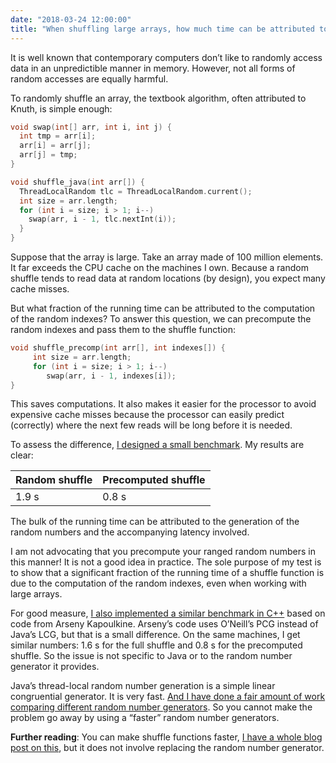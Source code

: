 ```yaml
---
date: "2018-03-24 12:00:00"
title: "When shuffling large arrays, how much time can be attributed to random number generation?"
---
```




It is well known that contemporary computers don&rsquo;t like to randomly access data in an unpredictible manner in memory. However, not all forms of random accesses are equally harmful.

To randomly shuffle an array, the textbook algorithm, often attributed to Knuth, is simple enough:
```C
void swap(int[] arr, int i, int j) {
  int tmp = arr[i];
  arr[i] = arr[j];
  arr[j] = tmp;
}

void shuffle_java(int arr[]) {
  ThreadLocalRandom tlc = ThreadLocalRandom.current();
  int size = arr.length;
  for (int i = size; i > 1; i--)
    swap(arr, i - 1, tlc.nextInt(i));
  }
}
```


Suppose that the array is large. Take an array made of 100 million elements. It far exceeds the CPU cache on the machines I own. Because a random shuffle tends to read data at random locations (by design), you expect many cache misses.

But what fraction of the running time can be attributed to the computation of the random indexes? To answer this question, we can precompute the random indexes and pass them to the shuffle function:
```C
void shuffle_precomp(int arr[], int indexes[]) {
     int size = arr.length;
     for (int i = size; i > 1; i--)
        swap(arr, i - 1, indexes[i]);
}
```


This saves computations. It also makes it easier for the processor to avoid expensive cache misses because the processor can easily predict (correctly) where the next few reads will be long before it is needed.

To assess the difference, [I designed a small benchmark](https://github.com/lemire/Code-used-on-Daniel-Lemire-s-blog/tree/master/2018/03/23). My results are clear:

Random shuffle           |Precomputed shuffle      |
-------------------------|-------------------------|
1.9 s                    |0.8 s                    |


The bulk of the running time can be attributed to the generation of the random numbers and the accompanying latency involved.

I am not advocating that you precompute your ranged random numbers in this manner! It is not a good idea in practice. The sole purpose of my test is to show that a significant fraction of the running time of a shuffle function is due to the computation of the random indexes, even when working with large arrays.

For good measure, [I also implemented a similar benchmark in C++](https://github.com/lemire/Code-used-on-Daniel-Lemire-s-blog/blob/master/2018/03/23/rngshuf.cpp) based on code from Arseny Kapoulkine. Arseny&rsquo;s code uses O&rsquo;Neill&rsquo;s PCG instead of Java&rsquo;s LCG, but that is a small difference. On the same machines, I get similar numbers: 1.6 s for the full shuffle and 0.8 s for the precomputed shuffle. So the issue is not specific to Java or to the random number generator it provides.

Java&rsquo;s thread-local random number generation is a simple linear congruential generator. It is very fast. [And I have done a fair amount of work comparing different random number generators](https://github.com/lemire/testingRNG). So you cannot make the problem go away by using a &ldquo;faster&rdquo; random number generators. 

__Further reading__: You can make shuffle functions faster, [I have a whole blog post on this](/lemire/blog/2016/06/30/fast-random-shuffling/), but it does not involve replacing the random number generator.

